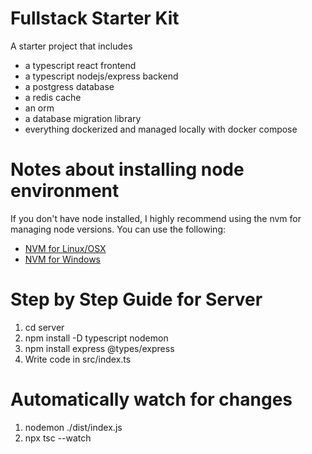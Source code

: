 # Fullstack Starter Kit
A starter project that includes
* a typescript react frontend
* a typescript nodejs/express backend
* a postgress database
* a redis cache
* an orm
* a database migration library
* everything dockerized and managed locally with docker compose

# Notes about installing node environment
If you don't have node installed, I highly recommend using the nvm for managing node versions. You can use the following:
* [NVM for Linux/OSX](https://github.com/nvm-sh/nvm)
* [NVM for Windows](https://github.com/coreybutler/nvm-windows)

# Step by Step Guide for Server
1. cd server
2. npm install -D typescript nodemon
3. npm install express @types/express
4. Write code in src/index.ts

# Automatically watch for changes
1. nodemon ./dist/index.js
2. npx tsc --watch

